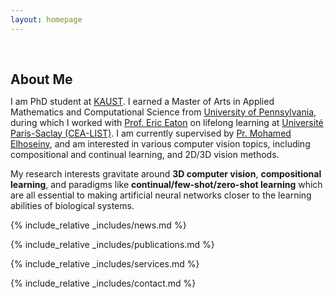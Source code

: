 ```yaml
---
layout: homepage
---
```


<h1 id="about-me"></h1>

<h2 style="margin: 60px 0px 10px;">About Me</h2>

I am PhD student at [KAUST](https://www.kaust.edu.sa/en/).
I earned a Master of Arts in Applied Mathematics and Computational Science from [University of Pennsylvania](https://www.amcs.upenn.edu/), during which I worked with [Prof. Eric Eaton](https://www.grasp.upenn.edu/people/eric-eaton/) on lifelong learning at [Université Paris-Saclay (CEA-LIST)](https://www.universite-paris-saclay.fr/).
I am currently supervised by [Pr. Mohamed Elhoseiny](https://scholar.google.com/citations?user=iRBUTOAAAAAJ), and am interested in various computer vision topics, including compositional and continual learning, and 2D/3D vision methods.

My research interests gravitate around **3D computer vision**, **compositional learning**, and paradigms like **continual/few-shot/zero-shot learning** which are all essential to making artificial neural networks closer to the learning abilities of biological systems.

{% include_relative _includes/news.md %}

{% include_relative _includes/publications.md %}

{% include_relative _includes/services.md %}

{% include_relative _includes/contact.md %}
